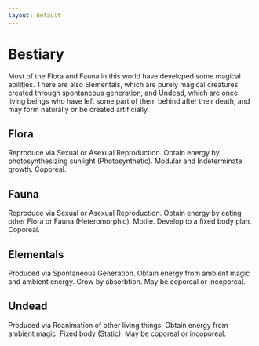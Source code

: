 ```yaml
---
layout: default
---
```


# Bestiary

Most of the Flora and Fauna in this world have developed some magical abilities.
There are also Elementals, which are purely magical creatures created through spontaneous generation, and Undead, which are once living beings who have left some part of them behind after their death, and may form naturally or be created artificially.

## Flora

Reproduce via Sexual or Asexual Reproduction.
Obtain energy by photosynthesizing sunlight (Photosynthetic).
Modular and Indeterminate growth. Coporeal.

## Fauna

Reproduce via Sexual or Asexual Reproduction.
Obtain energy by eating other Flora or Fauna (Heteromorphic).
Motile. Develop to a fixed body plan. Coporeal.

## Elementals

Produced via Spontaneous Generation.
Obtain energy from ambient magic and ambient energy.
Grow by absorbtion. May be coporeal or incoporeal.

## Undead

Produced via Reanimation of other living things.
Obtain energy from ambient magic.
Fixed body (Static). May be coporeal or incoporeal.


